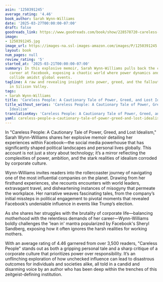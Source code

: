 ```yaml
---
asin: '1250391245'
average_rating: '4.46'
book_author: Sarah Wynn-Williams
date: '2025-03-27T00:00:00-07:00'
draft: false
goodreads_link: https://www.goodreads.com/book/show/228578720-careless-people
image:
- 1250391245.jpg
image_url: https://images-na.ssl-images-amazon.com/images/P/1250391245.01._SCLZZZZZZZ.jpg
layout: book
num_pages: null
review_rating: '5'
started_at: '2025-03-21T00:00:00-07:00'
summary: In this explosive memoir, Sarah Wynn-Williams pulls back the curtain on her
  career at Facebook, exposing a chaotic world where power dynamics and personal strife
  collide amidst global events.
tagline: A raw and revealing insight into power, greed, and the fallout of lost ideals
  in Silicon Valley.
tags:
- Sarah Wynn-Williams
title: 'Careless People: A Cautionary Tale of Power, Greed, and Lost Idealism'
title_without_series: 'Careless People: A Cautionary Tale of Power, Greed, and Lost
  Idealism'
translationKey: 'Careless People: A Cautionary Tale of Power, Greed, and Lost Idealism'
yaml: careless-people-a-cautionary-tale-of-power-greed-and-lost-idealism
---
```


In "Careless People: A Cautionary Tale of Power, Greed, and Lost Idealism," Sarah Wynn-Williams shares her explosive memoir detailing her experiences within Facebook—the social media powerhouse that has significantly shaped political landscapes and personal lives globally. This account is not just a story about technology; it’s a mirror reflecting the complexities of power, ambition, and the stark realities of idealism corroded by corporate culture.

Wynn-Williams invites readers into the rollercoaster journey of navigating one of the most influential companies on the planet. Drawing from her firsthand experiences, she recounts encounters with world leaders, extravagant travel, and disheartening instances of misogyny that permeate the workplace. Her narrative weaves fascinating tales, from the company’s initial missteps in political engagement to pivotal moments that revealed Facebook’s undeniable influence in events like Trump’s election. 

As she shares her struggles with the brutality of corporate life—balancing motherhood with the relentless demands of her career—Wynn-Williams boldly challenges the 'lean in' mantra popularized by Facebook's Sheryl Sandberg, exposing how it often ignores the harsh realities for working mothers.

With an average rating of 4.46 garnered from over 3,500 readers, "Careless People" stands out as both a gripping personal tale and a sharp critique of a corporate culture that prioritizes power over responsibility. It’s an unflinching exploration of how unchecked influence can lead to disastrous outcomes for individuals and societies alike, all told in a candid and disarming voice by an author who has been deep within the trenches of this zeitgeist-defining institution.